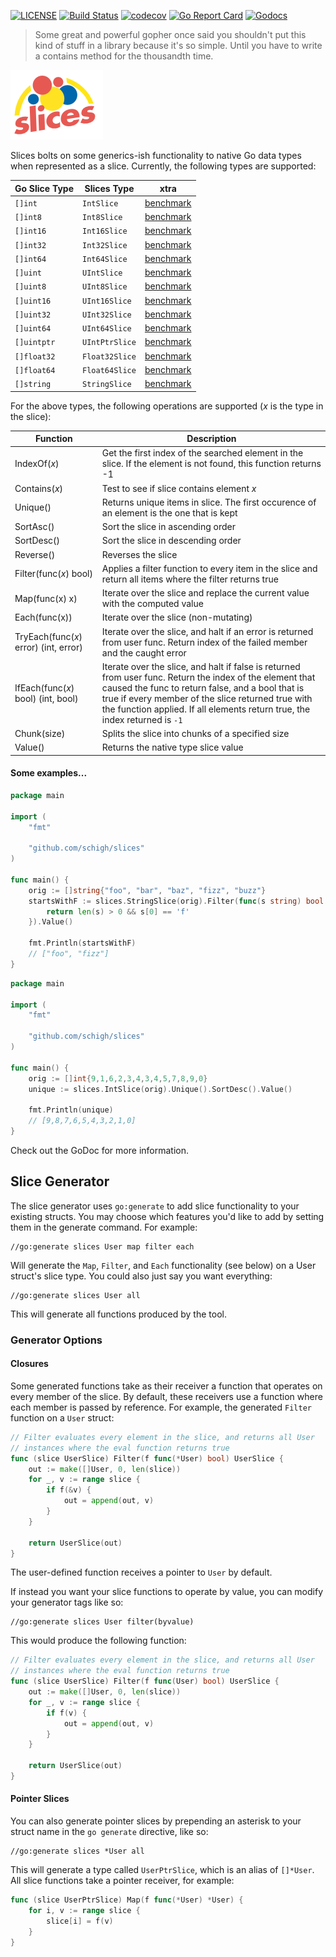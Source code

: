 [![LICENSE](https://img.shields.io/badge/license-MIT-orange.svg)](LICENSE)
[![Build Status](https://travis-ci.org/schigh/slices.svg?branch=master)](https://travis-ci.org/schigh/slices)
[![codecov](https://codecov.io/gh/schigh/slices/branch/master/graph/badge.svg?token=hhqA1l88kx)](https://codecov.io/gh/schigh/slices)
[![Go Report Card](https://goreportcard.com/badge/github.com/schigh/slices)](https://goreportcard.com/report/github.com/schigh/slices)
[![Godocs](https://img.shields.io/badge/golang-documentation-blue.svg)](https://godoc.org/github.com/schigh/slices)

> Some great and powerful gopher once said you shouldn't put this kind of stuff in a library because it's so simple.  Until you have to write a contains method for the thousandth time.

![slices](slices_small.png)

Slices bolts on some generics-ish functionality to native Go data types when represented as a slice.  Currently, the following types are supported:

| Go Slice Type | Slices Type    | xtra |
| ------------- | -------------- | ---- |
| `[]int`       | `IntSlice`     | [benchmark](/benchmarks/int_slice.txt)     |
| `[]int8`      | `Int8Slice`    | [benchmark](/benchmarks/int8_slice.txt)     |
| `[]int16`     | `Int16Slice`   | [benchmark](/benchmarks/int16_slice.txt)     |
| `[]int32`     | `Int32Slice`   | [benchmark](/benchmarks/int32_slice.txt)     |
| `[]int64`     | `Int64Slice`   | [benchmark](/benchmarks/int64_slice.txt)     |
| `[]uint`      | `UIntSlice`    | [benchmark](/benchmarks/uint_slice.txt)     |
| `[]uint8`     | `UInt8Slice`   | [benchmark](/benchmarks/uint8_slice.txt)     |
| `[]uint16`    | `UInt16Slice`  | [benchmark](/benchmarks/uint16_slice.txt)     |
| `[]uint32`    | `UInt32Slice`  | [benchmark](/benchmarks/uint32_slice.txt)     |
| `[]uint64`    | `UInt64Slice`  | [benchmark](/benchmarks/uint64_slice.txt)     |
| `[]uintptr`   | `UIntPtrSlice` | [benchmark](/benchmarks/intptr_slice.txt)     |
| `[]float32`   | `Float32Slice` | [benchmark](/benchmarks/float32_slice.txt)     |
| `[]float64`   | `Float64Slice` | [benchmark](/benchmarks/float64_slice.txt)     |
| `[]string`    | `StringSlice`  | [benchmark](/benchmarks/string_slice.txt)     |

For the above types, the following operations are supported (_x_ is the type in the slice):

| Function               | Description                                                  |
| ---------------------- | ------------------------------------------------------------ |
| IndexOf(_x_)           | Get the first index of the searched element in the slice.  If the element is not found, this function returns -1 |
| Contains(_x_)          | Test to see if slice contains element _x_                    |
| Unique()               | Returns unique items in slice.  The first occurence of an element is the one that is kept |
| SortAsc()              | Sort the slice in ascending order                            |
| SortDesc()             | Sort the slice in descending order                           |
| Reverse()              | Reverses the slice                                           |
| Filter(func(_x_) bool) | Applies a filter function to every item in the slice and return all items where the filter returns true |
| Map(func(x) x)	| Iterate over the slice and replace the current value with the computed value |
| Each(func(x))  | Iterate over the slice (non-mutating) |
| TryEach(func(_x_) error) (int, error) | Iterate over the slice, and halt if an error is returned from user func.  Return index of the failed member and the caught error |
| IfEach(func(_x_) bool) (int, bool) | Iterate over the slice, and halt if false is returned from user func.  Return the index of the element that caused the func to return false, and a bool that is true if every member of the slice returned true with the function applied.  If all elements return true, the index returned is `-1` |
| Chunk(size) | Splits the slice into chunks of a specified size |
| Value() | Returns the native type slice value |

#### Some examples...
```go
package main

import (
	"fmt"
	
	"github.com/schigh/slices"
)

func main() {
	orig := []string{"foo", "bar", "baz", "fizz", "buzz"}
	startsWithF := slices.StringSlice(orig).Filter(func(s string) bool {
		return len(s) > 0 && s[0] == 'f'
	}).Value()
	
	fmt.Println(startsWithF)
	// ["foo", "fizz"]
}
```
```go
package main

import (
	"fmt"
	
	"github.com/schigh/slices"
)

func main() {
	orig := []int{9,1,6,2,3,4,3,4,5,7,8,9,0}
	unique := slices.IntSlice(orig).Unique().SortDesc().Value()
	
	fmt.Println(unique)
	// [9,8,7,6,5,4,3,2,1,0]
}
```

Check out the GoDoc for more information.

## Slice Generator

The slice generator uses `go:generate` to add slice functionality to your existing structs. You may choose which features you'd like to add by setting them in the generate command.  For example:

```
//go:generate slices User map filter each
```

Will generate the `Map`, `Filter`, and `Each` functionality (see below) on a User struct's slice type.  You could also just say you want everything:

```
//go:generate slices User all
```

This will generate all functions produced by the tool.

### Generator Options

#### Closures
Some generated functions take as their receiver a function that operates on every member of the slice.  By default, these receivers use a function where each member is passed by reference.  For example, the generated `Filter` function on a `User` struct:

```go
// Filter evaluates every element in the slice, and returns all User 
// instances where the eval function returns true
func (slice UserSlice) Filter(f func(*User) bool) UserSlice {
	out := make([]User, 0, len(slice))
	for _, v := range slice {
		if f(&v) {
			out = append(out, v)
		}
	}

	return UserSlice(out)
}
```

The user-defined function receives a pointer to `User` by default.

If instead you want your slice functions to operate by value, you can modify your generator tags like so:

```
//go:generate slices User filter(byvalue)
```

This would produce the following function:

```go
// Filter evaluates every element in the slice, and returns all User 
// instances where the eval function returns true
func (slice UserSlice) Filter(f func(User) bool) UserSlice {
	out := make([]User, 0, len(slice))
	for _, v := range slice {
		if f(v) {
			out = append(out, v)
		}
	}

	return UserSlice(out)
}
```

#### Pointer Slices
You can also generate pointer slices by prepending an asterisk to your struct name in the `go generate` directive, like so:

```
//go:generate slices *User all
```

This will generate a type called `UserPtrSlice`, which is an alias of `[]*User`.  All slice functions take a pointer receiver, for example:

```go
func (slice UserPtrSlice) Map(f func(*User) *User) {
	for i, v := range slice {
		slice[i] = f(v)
	}
}
```

